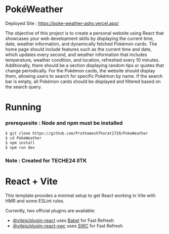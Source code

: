 # PokéWeather

Deployed Site : https://poke-weather-ashy.vercel.app/

The objective of this project is to create a personal website using React that showcases your web development skills by displaying the current time, date, weather information, and dynamically fetched Pokémon cards. The home page should include features such as the current time and date, which updates every second, and weather information that includes temperature, weather condition, and location, refreshed every 10 minutes. Additionally, there should be a section displaying random tips or quotes that change periodically. For the Pokémon cards, the website should display them, allowing users to search for specific Pokémon by name. If the search bar is empty, all Pokémon cards should be displayed and filtered based on the search query.

# Running

### prerequesite : Node and npm must be installed

```bash
$ git clone https://github.com/PrathameshThorat1729/PokeWeather
$ cd PokeWeather
$ npm install
$ npm run dev
```

### Note : Created for TECHE24 IITK

# React + Vite

This template provides a minimal setup to get React working in Vite with HMR and some ESLint rules.

Currently, two official plugins are available:

- [@vitejs/plugin-react](https://github.com/vitejs/vite-plugin-react/blob/main/packages/plugin-react/README.md) uses [Babel](https://babeljs.io/) for Fast Refresh
- [@vitejs/plugin-react-swc](https://github.com/vitejs/vite-plugin-react-swc) uses [SWC](https://swc.rs/) for Fast Refresh
